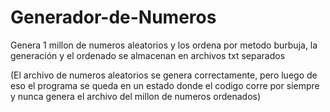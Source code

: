 # Generador-de-Numeros
 Genera 1 millon de numeros aleatorios y los ordena por metodo burbuja, la generación y el ordenado se almacenan en archivos txt separados

(El archivo de numeros aleatorios se genera correctamente, pero luego de eso el programa se queda en un estado donde el codigo corre por siempre y nunca genera el archivo del millon de numeros ordenados)
